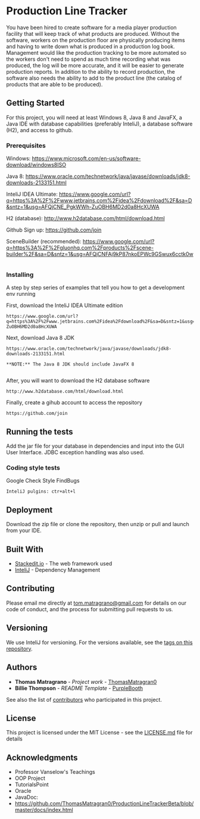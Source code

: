 # Production Line Tracker

You have been hired to create software for a media player production facility that will keep track of what products are produced.  Without the software, workers on the production floor are physically producing items and having to write down what is produced in a production log book. Management would like the production tracking to be more automated so the workers don't need to spend as much time recording what was produced, the log will be more accurate, and it will be easier to generate production reports. In addition to the ability to record production, the software also needs the ability to add to the product line (the catalog of products that are able to be produced).

## Getting Started

For this project, you will need at least Windows 8, Java 8 and JavaFX, a Java IDE with database capabilities (preferably InteliJ), a database software (H2), and access to github.

### Prerequisites

Windows:
https://www.microsoft.com/en-us/software-download/windows8ISO

Java 8:
https://www.oracle.com/technetwork/java/javase/downloads/jdk8-downloads-2133151.html

InteliJ IDEA Ultimate:
https://www.google.com/url?q=https%3A%2F%2Fwww.jetbrains.com%2Fidea%2Fdownload%2F&sa=D&sntz=1&usg=AFQjCNE_PgkWWh-ZuOBH6MD2d0a8HcXUWA

H2 (database):
http://www.h2database.com/html/download.html

Github Sign up: 
https://github.com/join

SceneBuilder (recommended):
https://www.google.com/url?q=https%3A%2F%2Fgluonhq.com%2Fproducts%2Fscene-builder%2F&sa=D&sntz=1&usg=AFQjCNFAj9kP87nkoEPWc9GSwux6cctk0w
```

```

### Installing

A step by step series of examples that tell you how to get a development env running

First, download the InteliJ IDEA Ultimate edition

```
https://www.google.com/url?q=https%3A%2F%2Fwww.jetbrains.com%2Fidea%2Fdownload%2F&sa=D&sntz=1&usg=AFQjCNE_PgkWWh-ZuOBH6MD2d0a8HcXUWA
```

Next, download Java 8 JDK

```
https://www.oracle.com/technetwork/java/javase/downloads/jdk8-downloads-2133151.html

**NOTE:** The Java 8 JDK should include JavaFX 8


```
After, you will want to download the H2 database software
```
http://www.h2database.com/html/download.html
```
Finally, create a gihub account to access the repository
```
https://github.com/join
```


## Running the tests

Add the jar file for your database in dependencies and input into the GUI User Interface. JDBC exception handling was also used.




### Coding style tests

Google Check Style
FindBugs

```
InteliJ pulgins: ctr+alt+l
```

## Deployment

Download the zip file or clone the repository, then unzip or pull and launch from your IDE.

## Built With

* [Stackedit.io](http://www.dropwizard.io/1.0.2/docs/) - The web framework used
* [InteliJ](https://maven.apache.org/) - Dependency Management


## Contributing

Please email me directly at tom.matragrano@gmail.com for details on our code of conduct, and the process for submitting pull requests to us.

## Versioning

We use InteliJ for versioning. For the versions available, see the [tags on this repository](https://github.com/ThomasMatragran0/ProductionLineTrackerBeta/tags). 

## Authors
* **Thomas Matragrano** - *Project work* - [ThomasMatragran0](https://github.com/ThomasMatragran0)
* **Billie Thompson** - *README Template* - [PurpleBooth](https://github.com/PurpleBooth)

See also the list of [contributors](https://github.com/ProductionLineTrackerBeta/contributors) who participated in this project.

## License

This project is licensed under the MIT License - see the [LICENSE.md](LICENSE.md) file for details

## Acknowledgments

* Professor Vanselow's Teachings
* OOP Project
* TutorialsPoint
* Oracle
* JavaDoc: 
* https://github.com/ThomasMatragran0/ProductionLineTrackerBeta/blob/master/docs/index.html

